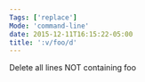 ```yaml
---
Tags: ['replace']
Mode: 'command-line'
date: 2015-12-11T16:15:22-05:00
title: ':v/foo/d'
---
```


Delete all lines NOT containing foo
